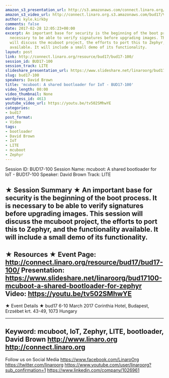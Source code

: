 ```yaml
---
amazon_s3_presentation_url: http://s3.amazonaws.com/connect.linaro.org/bud17/Presentations/BUD17-100%20-%20mcuboot%20bootloader%20for%20Zephyr.pdf
amazon_s3_video_url: http://connect.linaro.org.s3.amazonaws.com/bud17/Videos/Monday/BUD17-100%20mcuboot%20A%20shared%20bootloader%20for%20IoT.mp4
author: kyle.kirkby
comments: false
date: 2017-02-28 12:05:23+00:00
excerpt: An important base for security is the beginning of the boot process. It is
  necessary to be able to verify signatures before upgrading images. This session
  will discuss the mcuboot project, the efforts to port this to Zephyr, and the functionality
  available. It will include a small demo of its functionality.
layout: post
link: http://connect.linaro.org/resource/bud17/bud17-100/
session_id: BUD17-100
session_track: LITE
slideshare_presentation_url: https://www.slideshare.net/linaroorg/bud17100-mcuboot-a-shared-bootloader-for-zephyr
slug: bud17-100
speakers: David Brown
title: 'mcuboot: A shared bootloader for IoT - BUD17-100'
video_length: 00:00
video_thumbnail: None
wordpress_id: 4613
youtube_video_url: https://youtu.be/tv502SMhwYE
categories:
- bud17
post_format:
- Video
tags:
- bootloader
- David Brown
- IoT
- LITE
- mcuboot
- Zephyr
---
```


Session ID: BUD17-100
Session Name: mcuboot: A shared bootloader for IoT - BUD17-100
Speaker: David Brown
Track: LITE


★ Session Summary ★
An important base for security is the beginning of the boot process. It is necessary to be able to verify signatures before upgrading images. This session will discuss the mcuboot project, the efforts to port this to Zephyr, and the functionality available. It will include a small demo of its functionality.
---------------------------------------------------
★ Resources ★
Event Page: http://connect.linaro.org/resource/bud17/bud17-100/
Presentation: https://www.slideshare.net/linaroorg/bud17100-mcuboot-a-shared-bootloader-for-zephyr
Video: https://youtu.be/tv502SMhwYE
---------------------------------------------------

★ Event Details ★
bud17
6-10 March 2017
Corinthia Hotel, Budapest,
Erzsébet krt. 43-49,
1073 Hungary

---------------------------------------------------
Keyword: mcuboot, IoT, Zephyr, LITE, bootloader, David Brown
http://www.linaro.org
http://connect.linaro.org
---------------------------------------------------
Follow us on Social Media
https://www.facebook.com/LinaroOrg
https://twitter.com/linaroorg
https://www.youtube.com/user/linaroorg?sub_confirmation=1
https://www.linkedin.com/company/1026961
